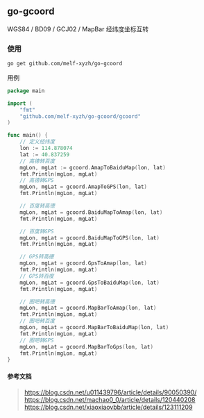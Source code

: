 ## go-gcoord

WGS84 / BD09 / GCJ02 / MapBar 经纬度坐标互转

### 使用

```bash
go get github.com/melf-xyzh/go-gcoord
```

用例

```go
package main

import (
	"fmt"
	"github.com/melf-xyzh/go-gcoord/gcoord"
)

func main() {
	// 定义经纬度
	lon := 114.878074
	lat := 40.837259
	// 高德转百度
	mgLon, mgLat := gcoord.AmapToBaiduMap(lon, lat)
	fmt.Println(mgLon, mgLat)
	// 高德转GPS
	mgLon, mgLat = gcoord.AmapToGPS(lon, lat)
	fmt.Println(mgLon, mgLat)

	// 百度转高德
	mgLon, mgLat = gcoord.BaiduMapToAmap(lon, lat)
	fmt.Println(mgLon, mgLat)

	// 百度转GPS
	mgLon, mgLat = gcoord.BaiduMapToGPS(lon, lat)
	fmt.Println(mgLon, mgLat)

	// GPS转高德
	mgLon, mgLat = gcoord.GpsToAmap(lon, lat)
	fmt.Println(mgLon, mgLat)
	// GPS转百度
	mgLon, mgLat = gcoord.GpsToBaiduMap(lon, lat)
	fmt.Println(mgLon, mgLat)

	// 图吧转高德
	mgLon, mgLat = gcoord.MapBarToAmap(lon, lat)
	fmt.Println(mgLon, mgLat)
	// 图吧转百度
	mgLon, mgLat = gcoord.MapBarToBaiduMap(lon, lat)
	fmt.Println(mgLon, mgLat)
	// 图吧转GPS
	mgLon, mgLat = gcoord.MapBarToGps(lon, lat)
	fmt.Println(mgLon, mgLat)
}
```

#### 参考文档

> https://blog.csdn.net/u011439796/article/details/90050390/
> https://blog.csdn.net/machao0_0/article/details/120440208
> https://blog.csdn.net/xiaoxiaovbb/article/details/123111209